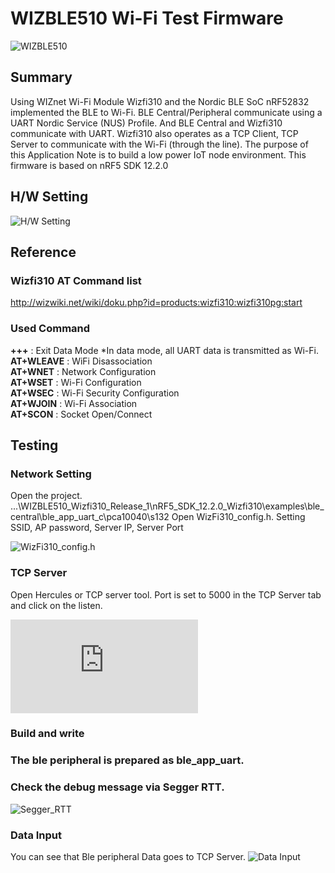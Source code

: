 # WIZBLE510 Wi-Fi Test Firmware

![WIZBLE510](http://wiznetmuseum.com/wp/wp-content/uploads/2017/01/1_1.png "WIZBLE510")

## Summary

Using WIZnet Wi-Fi Module Wizfi310 and the Nordic BLE SoC nRF52832 implemented the BLE to Wi-Fi. BLE Central/Peripheral communicate using a UART Nordic Service (NUS) Profile. And BLE Central and Wizfi310 communicate with UART. Wizfi310 also operates as a TCP Client, TCP Server to communicate with the Wi-Fi (through the line). The purpose of this Application Note is to build a low power IoT node environment. This firmware is based on nRF5 SDK 12.2.0

## H/W Setting

![H/W Setting](http://wiznetmuseum.com/wp/wp-content/uploads/2017/01/WIZBLE510_HW_Setting.png "H/W Setting")

## Reference
### Wizfi310 AT Command list
http://wizwiki.net/wiki/doku.php?id=products:wizfi310:wizfi310pg:start

### Used Command
<strong>+++</strong> : Exit Data Mode   *In data mode, all UART data is transmitted as Wi-Fi.<br>
<strong>AT+WLEAVE</strong> : WiFi Disassociation <br>
<strong>AT+WNET</strong> : Network Configuration<br>
<strong>AT+WSET</strong> : Wi-Fi Configuration<br>
<strong>AT+WSEC</strong> : Wi-Fi Security Configuration<br>
<strong>AT+WJOIN</strong> : Wi-Fi Association<br>
<strong>AT+SCON</strong> : Socket Open/Connect<br>

## Testing

### Network Setting
Open the project.
\...\WIZBLE510_Wizfi310_Release_1\nRF5_SDK_12.2.0_Wizfi310\examples\ble_central\ble_app_uart_c\pca10040\s132
Open WizFi310_config.h. Setting SSID, AP password, Server IP, Server Port

![WizFi310_config.h](http://wiznetmuseum.com/wp/wp-content/uploads/2017/01/WIZBLE510_HW_Setting1.png "WizFi310_config.h")

### TCP Server
Open Hercules or TCP server tool. Port is set to 5000 in the TCP Server tab and click on the listen.

![Hercules2](http://wizwiki.net/wiki/lib/exe/fetch.php?media=osh:cookie:3-6_bte_testing.jpg "Hercules2")

### Build and write
### The ble peripheral is prepared as ble_app_uart.
### Check the debug message via Segger RTT.
![Segger_RTT](http://wiznetmuseum.com/wp/wp-content/uploads/2017/01/WIZBLE510_segger.png "Segger_RTT")

### Data Input
You can see that Ble peripheral Data goes to TCP Server.
![Data Input](http://wiznetmuseum.com/wp/wp-content/uploads/2017/01/WIZBLE510_Result.png "Data Input")

